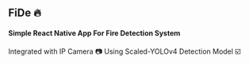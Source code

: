 ## FiDe :fire:
#### Simple React Native App For Fire Detection System
Integrated with IP Camera :camera:
Using Scaled-YOLOv4 Detection Model :ballot_box_with_check:
